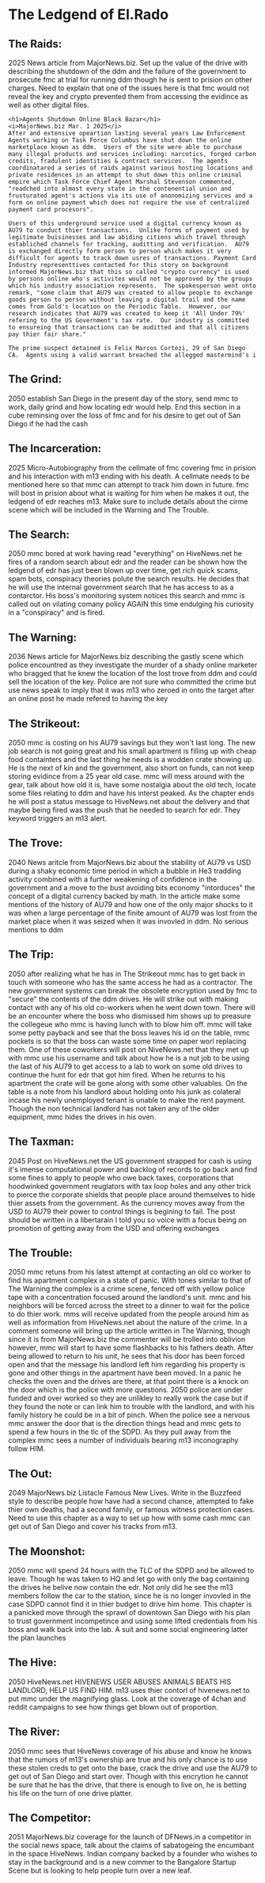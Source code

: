 # The Ledgend of  El.Rado 

## The Raids:  
2025 News article from MajorNews.biz.  Set up the value of the drive with describing the shutdown of the ddm and the failure of the government to prosecute fmc at trial for running ddm though he is sent to prision on other charges.  Need to explain that one of the issues here is that fmc would not reveal the key and crypto prevented them from accessing the evidince as well as other digital files.
 
	<h1>Agents Shutdown Online Black Bazar</h1>
	<i>MajorNews.biz Mar. 1 2025</i>
	After and extensive opeartion lasting several years Law Enforcement Agents working on Task Force Columbus have shut down the online marketplace known as ddm.  Users of the site were able to purchase many illegal products and services including: narcotics, forged carbon credits, fradulent identities & contract services.  The agents coordinatared a series of raids against various hosting locations and private residences in an attempt to shut down this online criminal empire which Task Force Chief Agent Marshal Stevenson commented, "readched into almost every state in the contenential union and frusturated agent's actions via its use of anonomizing services and a form on online payment which does not require the use of centralized payment card procesors".

	Users of this underground service used a digital currency known as AU79 to conduct thier transactions.  Unlike forms of payment used by legitimate buisinesses and law abiding citiens which travel through establiched channels for tracking, auditting and verification.  AU79 is exchanged directly form person to person which makes it very difficult for agents to track down usres of transactions. Payment Card Industry representtives contacted for this story on background informed MajorNews.biz that this so called "crypto currency" is used by persons online who's activites would not be approved by the groups which his industry association represents.  The spokesperson went onto remark, "some claim that AU79 was created to allow people to exchange goods person to person without leaving a digital trail and the name comes from Gold's location on the Periodic Table.  However, our research indicates that AU79 was created to keep it 'All Under 79%' refering to the US Government's tax rate.  Our industry is committed to ensureing that transactions can be auditted and that all citizens pay thier fair share."

	The prime suspect detained is Felix Marcos Cortezi, 29 of San Diego CA.  Agents using a valid warrant breached the allegged mastermind's i
## The Grind:  
2050 establish San Diego in the present day of the story, send mmc to work, daily grind and how locating edr would help.  End this section in a cube reminsing over the loss of fmc and for his desire to get out of San Diego if he had the cash
## The Incarceration:  
2025 Micro-Autobiography from the cellmate of fmc covering fmc in prision and his interaction with m13 ending with his death. A cellmate needs to be mentioned here so that mmc can attempt to track him down in future.  fmc will bost in prision about what is waiting for him when he makes it out, the ledgend of edr reaches m13.  Make sure to include details about the cirme scene which will be included in the Warning and The Trouble.
## The Search:  
2050 mmc bored at work having read "everything" on HiveNews.net he fires of a random search about edr and the reader can be shown how the ledgend of edr has just been blown up over time, get rich quick scams, spam bots, conspiracy theories polute the search results. He decides that he will use the internal government search that he has access to as a contarctor.  His boss's monitoring system notices this search and mmc is called out on vilating comany policy AGAIN this time endulging his curiosity in a "conspiracy" and is fired. 
## The Warning:  
2036 News article for MajorNews.biz describing the gastly scene which police encountred as they investigate the murder of a shady online marketer who bragged that he knew the location of the lost trove from ddm and could sell the location of the key.  Police are not sure who committed the crime but use news speak to imply that it was m13 who zeroed in onto the target after an online post he made refered to having the key
## The Strikeout:  
2050 mmc is costing on his AU79 savings but they won't last long.  The new job search is not going great and his small apartment is filling up with cheap food containters and the last thing he needs is a wodden crate showing up.  He is the next of kin and the government, also short on funds, can not keep storing evidince from a 25 year old case.  mmc will mess around with the gear, talk about how old it is, have some nostalgia about the old tech, locate some files relating to ddm and have his interst peaked.  As the chapter ends he will post a status message to HiveNews.net about the delivery and that maybe being fired was the push that he needed to search for edr.  They keyword triggers an m13 alert.
## The Trove:  
2040 News aritcle from MajorNews.biz about the stability of AU79 vs USD during a shaky economic time period in which a bubble in He3 tradding activity combined with a further weakening of confidence in the government and a move to the bust avoiding bits economy "intorduces" the concept of a digital currency backed by math.  In the article make some mentions of the history of AU79 and how one of the only major shocks to it was when a large percentage of the finite amount of AU79 was lost from the market place when it was seized when it was invovled in ddm.  No serious mentions to ddm
## The Trip:  
2050 after realizing what he has in The Strikeout mmc has to get back in touch with someone who has the same access he had as a contractor.  The new government systems can break the obsolete encryption used by fmc to "secure" the contents of the ddm drives.  He will strike out with making contact with any of his old co-workers when he went down town.  There will be an encounter where the boss who dismissed him shows up to preasure the collegeue who mmc is having lunch with to blow him off.  mmc will take some petty payback and see that the boss leaves his id on the table, mmc pockets is so that the boss can waste some time on paper worl replacing them.  One of these coworkers will post on NiveNews.net that they met up with mmc use his username and talk about how he is a nut job to be using the last of his AU79 to get access to a lab to work on some old drives to continue the hunt for edr that got him fired.  When he returns to his apartment the crate will be gone along with some other valuables.  On the table is a note from his landlord about holding onto his junk as colateral incase his newly unemployed tenant is unable to make the rent payment.  Though the non technical landlord has not taken any of the older equipment, mmc hides the drives in his oven. 
## The Taxman:  
2045 Post on HiveNews.net the US government strapped for cash is using it's imense computational power and backlog of records to go back and find some fines to apply to people who owe back taxes, corporations that hoodwinked government reuglators with tax loop holes and any other trick to pierce the corporate shields that people place around themselves to hide thier assets from the government.  As the currency moves away from the USD to AU79 their power to control things is begining to fail.  The post should be written in a libertarain I told you so voice with a focus being on promotion of getting away from the USD and offering exchanges
## The  Trouble:  
2050 mmc retuns from his latest attempt at contacting an old co worker to find his apartment complex in a state of panic.  With tones similar to that of The Warning the complex is a crime scene, fenced off with yellow police tape with a concentration focused around the landlord's unit.  mmc and his neighbors will be forced across the street to a dinner to wait for the police to do thier work.  mms will receive updated from the people around him as well as information from HiveNews.net about the nature of the crime.  In a comment someone will bring up the article written in The Warning, though since it is from MajorNews.biz the commenter will be trolled into oblivion however, mmc will start to have some flashbacks to his fathers death.  After being allowed to return to his unit, he sees that his door has been forced open and that the message his landlord left him regarding his property is gone and other things in the apartment have been moved. In a panic he checks the oven and the drives are there, at that point there is a knock on the door which is the police with more questions.  2050 police are under funded and over worked so they are unlikley to really work the case but if they found the note or can link him to trouble with the landlord, and with his family history he could be in a bit of pinch.  When the police see a nervous mmc answer the door that is the direction things head and mmc gets to spend a few hours in the tlc of the SDPD.  As they pull away from the complex mmc sees a number of individuals bearing m13 inconography follow HIM. 
## The Out:  
2049 MajorNews.biz Listacle Famous New Lives. Write in the Buzzfeed style to describe people how have had a second chance, attempted to fake thier own deaths, had a second family, or famous witness protection cases.  Need to use this chapter as a way to set up how with some cash mmc can get out of San Diego and cover his tracks from m13.
## The Moonshot:  
2050 mmc will spend 24 hours with the TLC of the SDPD and be allowed to leave.  Though he was taken to HQ and let go with only the bag containing the drives he belive now contain the edr.  Not only did he see the m13 members follow the car to the station, since he is no longer invovled in the case SDPD cannot find it in thier budget to drive him home. This chapter is a panicked move through the sprawl of downtown San Diego with his plan to trust government incompetince and using some lifted credentials from his boss and walk back into the lab. A suit and some social engineering latter the plan launches
## The Hive:  
2050 HiveNews.net HIVENEWS USER ABUSES ANIMALS BEATS HIS LANDLORD, HELP US FIND HIM.  m13 uses thier contorl of hivenews.net to put mmc under the magnifying glass.  Look at the coverage of 4chan and reddit campaigns to see how things get blown out of proportion.
## The River:  
2050 mmc sees that HiveNews coverage of his abuse and know he knows that the rumors of m13's ownership are true and his only chance is to use these stolen creds to get onto the base, crack the drive and use the AU79 to get out of San Diego and start over.  Though with this encrytion he cannot be sure that he has the drive, that there is enough to live on, he is betting his life on the turn of one drive platter.  
## The Competitor:  
2051 MajorNews.biz coverage for the launch of DFNews.in a competitor in the social news space, talk about the claims of sabatogeing the encumbant in the space HiveNews. Indian company backed by a founder who wishes to stay in the background and is a new commer to the Bangalore Startup Scene but is looking to help people turn over a new leaf.
